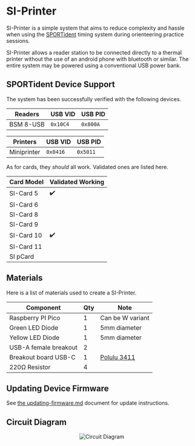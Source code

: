 # SI-Printer

SI-Printer is a simple system that aims to reduce complexity and hassle when
using the [SPORTident](https://www.sportident.com/) timing system during 
orienteering practice sessions.

SI-Printer allows a reader station to be connected directly to a thermal 
printer without the use of an android phone with bluetooth or similar. The 
entire system may be powered using a conventional USB power bank.

## SPORTident Device Support

The system has been successfully verified with the following devices.

| **Readers** | **USB VID** | **USB PID** |
|---|---|---|
| BSM 8-USB | `0x10C4` | `0x800A` |

| **Printers** | **USB VID** | **USB PID** |
|---|---|---|
| Miniprinter | `0x0416` | `0x5011` |

As for cards, they *should* all work. Validated ones are listed here.

| **Card Model** | **Validated Working** |
| --- | --- |
| SI-Card 5 | :heavy_check_mark: |
| SI-Card 6 | |
| SI-Card 8 | |
| SI-Card 9 | |
| SI-Card 10 | :heavy_check_mark: |
| SI-Card 11 | |
| SI pCard | |

## Materials

Here is a list of materials used to create a SI-Printer.

| **Component** | **Qty** | **Note** |
|---|---|---|
| Raspberry PI Pico | 1 | Can be W variant |
| Green LED Diode | 1 | 5mm diameter |
| Yellow LED Diode | 1 | 5mm diameter |
| USB-A female breakout | 2 | |
| Breakout board USB-C | 1 | [Polulu 3411](https://www.pololu.com/product/3411) |
| 220Ω Resistor | 4 | |

## Updating Device Firmware

See [the updating-firmware.md](./docs/updating-firmware.md) document for 
update instructions.

## Circuit Diagram

<p align="center">
  <img alt="Circuit Diagram" src="./docs/img/circuit.svg" />
</p>
